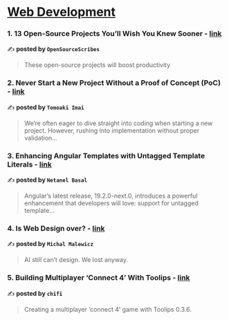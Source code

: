 
<h1><a href=https://medium.com/tag/web-development/recommended target="_blank" rel="noopener noreferrer">Web Development</a></h1>
<h3>1. 13 Open-Source Projects You’ll Wish You Knew Sooner - <a href="https://medium.com/sourcescribes/13-open-source-projects-youll-wish-you-knew-sooner-0d089a110d52" target="_blank" rel="noopener noreferrer">link</a></h3>

✍️ **posted by `OpenSourceScribes`**

<blockquote>These open-source projects will boost productivity</blockquote>

<h3>2. Never Start a New Project Without a Proof of Concept (PoC) - <a href="https://medium.com/@tomoima525/never-start-a-new-project-without-a-proof-of-concept-poc-a5f9b8709dde" target="_blank" rel="noopener noreferrer">link</a></h3>

✍️ **posted by `Tomoaki Imai`**

<blockquote>We’re often eager to dive straight into coding when starting a new project. However, rushing into implementation without proper validation…</blockquote>

<h3>3. Enhancing Angular Templates with Untagged Template Literals - <a href="https://medium.com/netanelbasal/enhancing-angular-templates-with-untagged-template-literals-0baa5b4f8371" target="_blank" rel="noopener noreferrer">link</a></h3>

✍️ **posted by `Netanel Basal`**

<blockquote>Angular’s latest release, 19.2.0-next.0, introduces a powerful enhancement that developers will love: support for untagged template…</blockquote>

<h3>4. Is Web Design over? - <a href="https://medium.com/@michalmalewicz/is-web-design-over-c14fe246125e" target="_blank" rel="noopener noreferrer">link</a></h3>

✍️ **posted by `Michal Malewicz`**

<blockquote>AI still can’t design. We lost anyway.</blockquote>

<h3>5. Building Multiplayer ‘Connect 4’ With Toolips - <a href="https://medium.com/chifi-media/building-multiplayer-connect-4-with-toolips-c985bf3f8eff" target="_blank" rel="noopener noreferrer">link</a></h3>

✍️ **posted by `chifi`**

<blockquote>Creating a multiplayer ‘connect 4’ game with Toolips 0.3.6.</blockquote>


